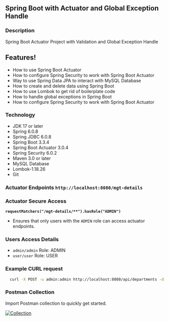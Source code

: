 ## Spring Boot with Actuator and Global Exception Handle

### Description
Spring Boot Actuator Project with Validation and Global Exception Handle

## Features!
* How to use Spring Boot Actuator
* How to configure Spring Security to work with Spring Boot Actuator
* Way to use Spring Data JPA to interact with MySQL Database
* How to create and delete data using Spring Boot
* How to use Lombok to get rid of boilerplate code
* How to handle global exceptions in Spring Boot
* How to configure Spring Security to work with Spring Boot Actuator

### Technology
* JDK 17 or later
* Spring 6.0.8
* Spring JDBC 6.0.8
* Spring Boot 3.3.4
* Spring Boot Actuator 3.0.4
* Spring Security 6.0.2
* Maven 3.0 or later
* MySQL Database
* Lombok-1.18.26
* Git

### **Actuator Endpoints**  `http://localhost:8080/mgt-details`

### **Actuator Secure Access**
**`requestMatchers("/mgt-details/**").hasRole("ADMIN")`**
- Ensures that only users with the `ADMIN` role can access actuator endpoints.

### **Users Access Details**  
- `admin/admin` Role: ADMIN
- `user/user` Role: USER

### **Example CURL request**
  ```sh
    curl -X POST -u admin:admin http://localhost:8080/api/departments -d '{"shortName": "FIN", "name": "Finance Department"}' -H "Content-Type: application/json"
  ```

### Postman Collection

Import Postman collection to quickly get started.

[![Collection](https://run.pstmn.io/button.svg)](https://github.com/shakhawatmollah/spring-boot-actuator/blob/main/notes/spring-boot-actuator.postman_collection.json)